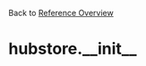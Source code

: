 
Back to [Reference Overview](https://github.com/pyrustic/hubstore/blob/master/docs/reference/README.md)

# hubstore.\_\_init\_\_



<br>


